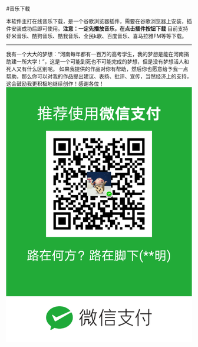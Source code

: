 #音乐下载

本软件主打在线音乐下载，是一个谷歌浏览器插件，需要在谷歌浏览器上安装，插件安装成功后即可使用。**注意：一定先播放音乐，在点击插件按钮下载**
目前支持虾米音乐、酷狗音乐、酷我音乐、全民k歌、百度音乐、喜马拉雅FM等等下载。

------------
我有一个大大的梦想：“河南每年都有一百万的高考学生，我的梦想是能在河南捐助建一所大学！”，这是一个可能到死也不可能完成的梦想，但是没有梦想活人和死人又有什么区别呢。
如果我提供的作品对你有帮助，然后你也愿意给予我一点帮助，那么你可以对我的作品提出建议、表扬、批评、宣传，当然经济上的支持，这会鼓励我更积极地继续创作！感谢各位！
![支付](https://raw.githubusercontent.com/mingzichongfu/ypxz/master/fkm.png "支付")
